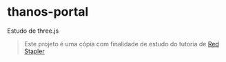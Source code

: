 # thanos-portal
Estudo de three.js 
> Este projeto é uma cópia com finalidade de estudo do tutoria de [Red Stapler](https://www.youtube.com/watch?v=KeVW_ezeGz8)
